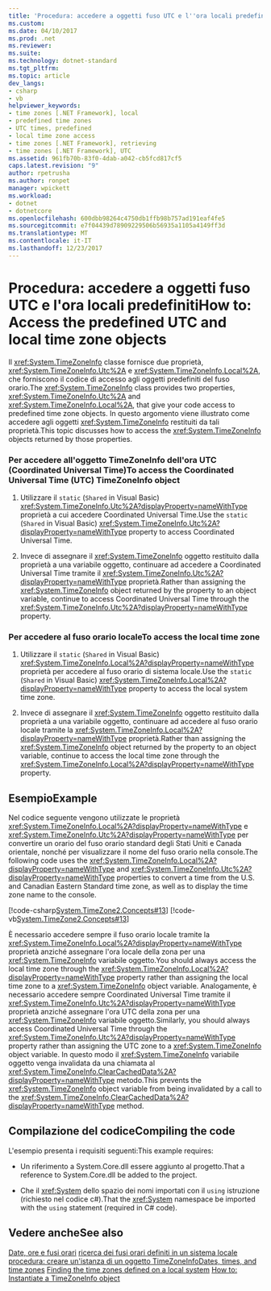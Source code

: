 ```yaml
---
title: 'Procedura: accedere a oggetti fuso UTC e l''ora locali predefiniti'
ms.custom: 
ms.date: 04/10/2017
ms.prod: .net
ms.reviewer: 
ms.suite: 
ms.technology: dotnet-standard
ms.tgt_pltfrm: 
ms.topic: article
dev_langs:
- csharp
- vb
helpviewer_keywords:
- time zones [.NET Framework], local
- predefined time zones
- UTC times, predefined
- local time zone access
- time zones [.NET Framework], retrieving
- time zones [.NET Framework], UTC
ms.assetid: 961fb70b-83f0-4dab-a042-cb5fcd817cf5
caps.latest.revision: "9"
author: rpetrusha
ms.author: ronpet
manager: wpickett
ms.workload:
- dotnet
- dotnetcore
ms.openlocfilehash: 600dbb98264c4750db1ffb98b757ad191eaf4fe5
ms.sourcegitcommit: e7f04439d78909229506b56935a1105a4149ff3d
ms.translationtype: MT
ms.contentlocale: it-IT
ms.lasthandoff: 12/23/2017
---
```

# <a name="how-to-access-the-predefined-utc-and-local-time-zone-objects"></a><span data-ttu-id="27af5-102">Procedura: accedere a oggetti fuso UTC e l'ora locali predefiniti</span><span class="sxs-lookup"><span data-stu-id="27af5-102">How to: Access the predefined UTC and local time zone objects</span></span>

<span data-ttu-id="27af5-103">Il <xref:System.TimeZoneInfo> classe fornisce due proprietà, <xref:System.TimeZoneInfo.Utc%2A> e <xref:System.TimeZoneInfo.Local%2A>, che forniscono il codice di accesso agli oggetti predefiniti del fuso orario.</span><span class="sxs-lookup"><span data-stu-id="27af5-103">The <xref:System.TimeZoneInfo> class provides two properties, <xref:System.TimeZoneInfo.Utc%2A> and <xref:System.TimeZoneInfo.Local%2A>, that give your code access to predefined time zone objects.</span></span> <span data-ttu-id="27af5-104">In questo argomento viene illustrato come accedere agli oggetti <xref:System.TimeZoneInfo> restituiti da tali proprietà.</span><span class="sxs-lookup"><span data-stu-id="27af5-104">This topic discusses how to access the <xref:System.TimeZoneInfo> objects returned by those properties.</span></span>

### <a name="to-access-the-coordinated-universal-time-utc-timezoneinfo-object"></a><span data-ttu-id="27af5-105">Per accedere all'oggetto TimeZoneInfo dell'ora UTC (Coordinated Universal Time)</span><span class="sxs-lookup"><span data-stu-id="27af5-105">To access the Coordinated Universal Time (UTC) TimeZoneInfo object</span></span>

1. <span data-ttu-id="27af5-106">Utilizzare il `static` (`Shared` in Visual Basic) <xref:System.TimeZoneInfo.Utc%2A?displayProperty=nameWithType> proprietà a cui accedere Coordinated Universal Time.</span><span class="sxs-lookup"><span data-stu-id="27af5-106">Use the `static` (`Shared` in Visual Basic) <xref:System.TimeZoneInfo.Utc%2A?displayProperty=nameWithType> property to access Coordinated Universal Time.</span></span>

2. <span data-ttu-id="27af5-107">Invece di assegnare il <xref:System.TimeZoneInfo> oggetto restituito dalla proprietà a una variabile oggetto, continuare ad accedere a Coordinated Universal Time tramite il <xref:System.TimeZoneInfo.Utc%2A?displayProperty=nameWithType> proprietà.</span><span class="sxs-lookup"><span data-stu-id="27af5-107">Rather than assigning the <xref:System.TimeZoneInfo> object returned by the property to an object variable, continue to access Coordinated Universal Time through the <xref:System.TimeZoneInfo.Utc%2A?displayProperty=nameWithType> property.</span></span>

### <a name="to-access-the-local-time-zone"></a><span data-ttu-id="27af5-108">Per accedere al fuso orario locale</span><span class="sxs-lookup"><span data-stu-id="27af5-108">To access the local time zone</span></span>

1. <span data-ttu-id="27af5-109">Utilizzare il `static` (`Shared` in Visual Basic) <xref:System.TimeZoneInfo.Local%2A?displayProperty=nameWithType> proprietà per accedere al fuso orario di sistema locale.</span><span class="sxs-lookup"><span data-stu-id="27af5-109">Use the `static` (`Shared` in Visual Basic) <xref:System.TimeZoneInfo.Local%2A?displayProperty=nameWithType> property to access the local system time zone.</span></span>

2. <span data-ttu-id="27af5-110">Invece di assegnare il <xref:System.TimeZoneInfo> oggetto restituito dalla proprietà a una variabile oggetto, continuare ad accedere al fuso orario locale tramite la <xref:System.TimeZoneInfo.Local%2A?displayProperty=nameWithType> proprietà.</span><span class="sxs-lookup"><span data-stu-id="27af5-110">Rather than assigning the <xref:System.TimeZoneInfo> object returned by the property to an object variable, continue to access the local time zone through the <xref:System.TimeZoneInfo.Local%2A?displayProperty=nameWithType> property.</span></span>

## <a name="example"></a><span data-ttu-id="27af5-111">Esempio</span><span class="sxs-lookup"><span data-stu-id="27af5-111">Example</span></span>

<span data-ttu-id="27af5-112">Nel codice seguente vengono utilizzate le proprietà <xref:System.TimeZoneInfo.Local%2A?displayProperty=nameWithType> e <xref:System.TimeZoneInfo.Utc%2A?displayProperty=nameWithType> per convertire un orario del fuso orario standard degli Stati Uniti e Canada orientale, nonché per visualizzare il nome del fuso orario nella console.</span><span class="sxs-lookup"><span data-stu-id="27af5-112">The following code uses the <xref:System.TimeZoneInfo.Local%2A?displayProperty=nameWithType> and <xref:System.TimeZoneInfo.Utc%2A?displayProperty=nameWithType> properties to convert a time from the U.S. and Canadian Eastern Standard time zone, as well as to display the time zone name to the console.</span></span>

[!code-csharp[System.TimeZone2.Concepts#13](../../../samples/snippets/csharp/VS_Snippets_CLR_System/system.TimeZone2.Concepts/CS/TimeZone2Concepts.cs#13)]
[!code-vb[System.TimeZone2.Concepts#13](../../../samples/snippets/visualbasic/VS_Snippets_CLR_System/system.TimeZone2.Concepts/VB/TimeZone2Concepts.vb#13)]

<span data-ttu-id="27af5-113">È necessario accedere sempre il fuso orario locale tramite la <xref:System.TimeZoneInfo.Local%2A?displayProperty=nameWithType> proprietà anziché assegnare l'ora locale della zona per una <xref:System.TimeZoneInfo> variabile oggetto.</span><span class="sxs-lookup"><span data-stu-id="27af5-113">You should always access the local time zone through the <xref:System.TimeZoneInfo.Local%2A?displayProperty=nameWithType> property rather than assigning the local time zone to a <xref:System.TimeZoneInfo> object variable.</span></span> <span data-ttu-id="27af5-114">Analogamente, è necessario accedere sempre Coordinated Universal Time tramite il <xref:System.TimeZoneInfo.Utc%2A?displayProperty=nameWithType> proprietà anziché assegnare l'ora UTC della zona per una <xref:System.TimeZoneInfo> variabile oggetto.</span><span class="sxs-lookup"><span data-stu-id="27af5-114">Similarly, you should always access Coordinated Universal Time through the <xref:System.TimeZoneInfo.Utc%2A?displayProperty=nameWithType> property rather than assigning the UTC zone to a <xref:System.TimeZoneInfo> object variable.</span></span> <span data-ttu-id="27af5-115">In questo modo il <xref:System.TimeZoneInfo> variabile oggetto venga invalidata da una chiamata al <xref:System.TimeZoneInfo.ClearCachedData%2A?displayProperty=nameWithType> metodo.</span><span class="sxs-lookup"><span data-stu-id="27af5-115">This prevents the <xref:System.TimeZoneInfo> object variable from being invalidated by a call to the <xref:System.TimeZoneInfo.ClearCachedData%2A?displayProperty=nameWithType> method.</span></span>

## <a name="compiling-the-code"></a><span data-ttu-id="27af5-116">Compilazione del codice</span><span class="sxs-lookup"><span data-stu-id="27af5-116">Compiling the code</span></span>

<span data-ttu-id="27af5-117">L'esempio presenta i requisiti seguenti:</span><span class="sxs-lookup"><span data-stu-id="27af5-117">This example requires:</span></span>

* <span data-ttu-id="27af5-118">Un riferimento a System.Core.dll essere aggiunto al progetto.</span><span class="sxs-lookup"><span data-stu-id="27af5-118">That a reference to System.Core.dll be added to the project.</span></span>

* <span data-ttu-id="27af5-119">Che il <xref:System> dello spazio dei nomi importati con il `using` istruzione (richiesto nel codice c#).</span><span class="sxs-lookup"><span data-stu-id="27af5-119">That the <xref:System> namespace be imported with the `using` statement (required in C# code).</span></span>

## <a name="see-also"></a><span data-ttu-id="27af5-120">Vedere anche</span><span class="sxs-lookup"><span data-stu-id="27af5-120">See also</span></span>

<span data-ttu-id="27af5-121">[Date, ore e fusi orari](../../../docs/standard/datetime/index.md)
[ricerca dei fusi orari definiti in un sistema locale](../../../docs/standard/datetime/finding-the-time-zones-on-local-system.md)
[procedura: creare un'istanza di un oggetto TimeZoneInfo](../../../docs/standard/datetime/instantiate-time-zone-info.md)</span><span class="sxs-lookup"><span data-stu-id="27af5-121">[Dates, times, and time zones](../../../docs/standard/datetime/index.md)
[Finding the time zones defined on a local system](../../../docs/standard/datetime/finding-the-time-zones-on-local-system.md)
[How to: Instantiate a TimeZoneInfo object](../../../docs/standard/datetime/instantiate-time-zone-info.md)</span></span>
